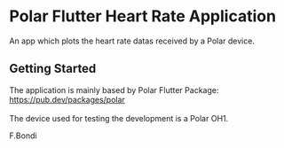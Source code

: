 # Polar Flutter Heart Rate Application

An app which plots the heart rate datas received by a Polar device.

## Getting Started

The application is mainly based by Polar Flutter Package: https://pub.dev/packages/polar <br><br>
The device used for testing the development is a Polar OH1.

F.Bondi

<!--This project is a starting point for a Flutter application.

A few resources to get you started if this is your first Flutter project:

- [Lab: Write your first Flutter app](https://flutter.dev/docs/get-started/codelab)
- [Cookbook: Useful Flutter samples](https://flutter.dev/docs/cookbook)

For help getting started with Flutter, view our
[online documentation](https://flutter.dev/docs), which offers tutorials,
samples, guidance on mobile development, and a full API reference.-->
